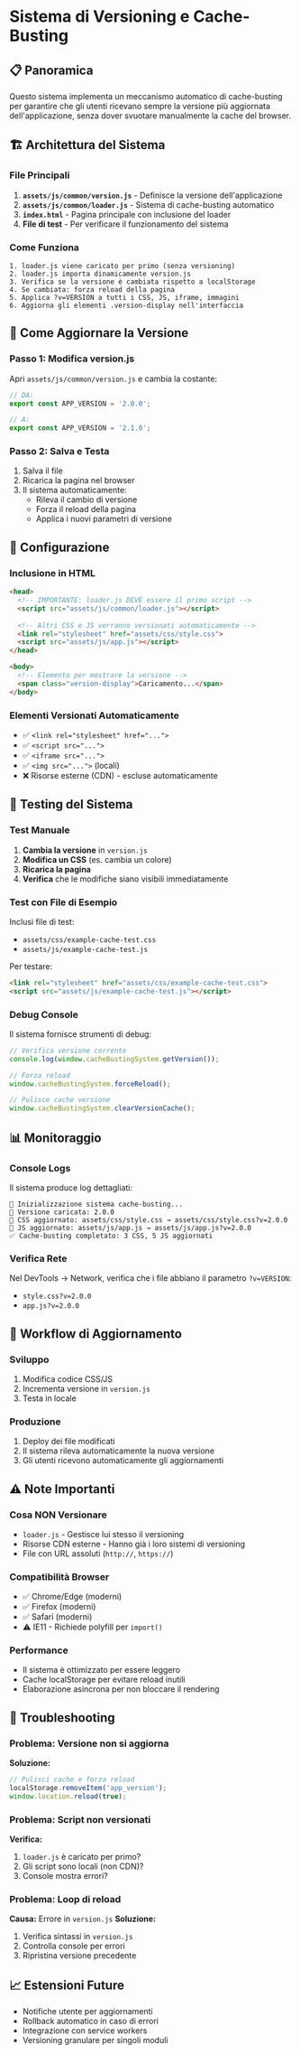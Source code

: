 # Sistema di Versioning e Cache-Busting

## 📋 Panoramica

Questo sistema implementa un meccanismo automatico di cache-busting per garantire che gli utenti ricevano sempre la versione più aggiornata dell'applicazione, senza dover svuotare manualmente la cache del browser.

## 🏗️ Architettura del Sistema

### File Principali

1. **`assets/js/common/version.js`** - Definisce la versione dell'applicazione
2. **`assets/js/common/loader.js`** - Sistema di cache-busting automatico
3. **`index.html`** - Pagina principale con inclusione del loader
4. **File di test** - Per verificare il funzionamento del sistema

### Come Funziona

```
1. loader.js viene caricato per primo (senza versioning)
2. loader.js importa dinamicamente version.js
3. Verifica se la versione è cambiata rispetto a localStorage
4. Se cambiata: forza reload della pagina
5. Applica ?v=VERSION a tutti i CSS, JS, iframe, immagini
6. Aggiorna gli elementi .version-display nell'interfaccia
```

## 🚀 Come Aggiornare la Versione

### Passo 1: Modifica version.js

Apri `assets/js/common/version.js` e cambia la costante:

```javascript
// DA:
export const APP_VERSION = '2.0.0';

// A:
export const APP_VERSION = '2.1.0';
```

### Passo 2: Salva e Testa

1. Salva il file
2. Ricarica la pagina nel browser
3. Il sistema automaticamente:
   - Rileva il cambio di versione
   - Forza il reload della pagina
   - Applica i nuovi parametri di versione

## 🔧 Configurazione

### Inclusione in HTML

```html
<head>
  <!-- IMPORTANTE: loader.js DEVE essere il primo script -->
  <script src="assets/js/common/loader.js"></script>
  
  <!-- Altri CSS e JS verranno versionati automaticamente -->
  <link rel="stylesheet" href="assets/css/style.css">
  <script src="assets/js/app.js"></script>
</head>

<body>
  <!-- Elemento per mostrare la versione -->
  <span class="version-display">Caricamento...</span>
</body>
```

### Elementi Versionati Automaticamente

- ✅ `<link rel="stylesheet" href="...">`
- ✅ `<script src="...">`
- ✅ `<iframe src="...">`
- ✅ `<img src="...">` (locali)
- ❌ Risorse esterne (CDN) - escluse automaticamente

## 🧪 Testing del Sistema

### Test Manuale

1. **Cambia la versione** in `version.js`
2. **Modifica un CSS** (es. cambia un colore)
3. **Ricarica la pagina**
4. **Verifica** che le modifiche siano visibili immediatamente

### Test con File di Esempio

Inclusi file di test:
- `assets/css/example-cache-test.css`
- `assets/js/example-cache-test.js`

Per testare:
```html
<link rel="stylesheet" href="assets/css/example-cache-test.css">
<script src="assets/js/example-cache-test.js"></script>
```

### Debug Console

Il sistema fornisce strumenti di debug:

```javascript
// Verifica versione corrente
console.log(window.cacheBustingSystem.getVersion());

// Forza reload
window.cacheBustingSystem.forceReload();

// Pulisce cache versione
window.cacheBustingSystem.clearVersionCache();
```

## 📊 Monitoraggio

### Console Logs

Il sistema produce log dettagliati:

```
🚀 Inizializzazione sistema cache-busting...
🔄 Versione caricata: 2.0.0
📄 CSS aggiornato: assets/css/style.css → assets/css/style.css?v=2.0.0
📜 JS aggiornato: assets/js/app.js → assets/js/app.js?v=2.0.0
✅ Cache-busting completato: 3 CSS, 5 JS aggiornati
```

### Verifica Rete

Nel DevTools → Network, verifica che i file abbiano il parametro `?v=VERSION`:
- `style.css?v=2.0.0`
- `app.js?v=2.0.0`

## 🔄 Workflow di Aggiornamento

### Sviluppo
1. Modifica codice CSS/JS
2. Incrementa versione in `version.js`
3. Testa in locale

### Produzione
1. Deploy dei file modificati
2. Il sistema rileva automaticamente la nuova versione
3. Gli utenti ricevono automaticamente gli aggiornamenti

## ⚠️ Note Importanti

### Cosa NON Versionare

- `loader.js` - Gestisce lui stesso il versioning
- Risorse CDN esterne - Hanno già i loro sistemi di versioning
- File con URL assoluti (`http://`, `https://`)

### Compatibilità Browser

- ✅ Chrome/Edge (moderni)
- ✅ Firefox (moderni)
- ✅ Safari (moderni)
- ⚠️ IE11 - Richiede polyfill per `import()`

### Performance

- Il sistema è ottimizzato per essere leggero
- Cache localStorage per evitare reload inutili
- Elaborazione asincrona per non bloccare il rendering

## 🐛 Troubleshooting

### Problema: Versione non si aggiorna

**Soluzione:**
```javascript
// Pulisci cache e forza reload
localStorage.removeItem('app_version');
window.location.reload(true);
```

### Problema: Script non versionati

**Verifica:**
1. `loader.js` è caricato per primo?
2. Gli script sono locali (non CDN)?
3. Console mostra errori?

### Problema: Loop di reload

**Causa:** Errore in `version.js`
**Soluzione:**
1. Verifica sintassi in `version.js`
2. Controlla console per errori
3. Ripristina versione precedente

## 📈 Estensioni Future

- Notifiche utente per aggiornamenti
- Rollback automatico in caso di errori
- Integrazione con service workers
- Versioning granulare per singoli moduli